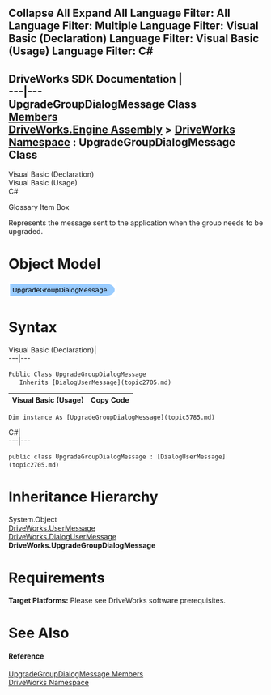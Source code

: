       

 Collapse All Expand All  Language Filter: All  Language Filter: Multiple  Language Filter: Visual Basic (Declaration) Language Filter: Visual Basic (Usage) Language Filter: C#  
---  
DriveWorks SDK Documentation  |   
---|---  
UpgradeGroupDialogMessage Class   
[Members](topic5786.md)   
[DriveWorks.Engine Assembly](topic2156.md) > [DriveWorks Namespace](topic2159.md) : UpgradeGroupDialogMessage Class  
---  
  
Visual Basic (Declaration)    
Visual Basic (Usage)    
C# 

Glossary Item Box

Represents the message sent to the application when the group needs to be upgraded. 

# Object Model

![](dotnetdiagramimages/image296.png)

# Syntax

Visual Basic (Declaration)|   
---|---  
      
    
    Public Class UpgradeGroupDialogMessage 
       Inherits [DialogUserMessage](topic2705.md)  
  
Visual Basic (Usage)| Copy Code  
---|---  
      
    
    Dim instance As [UpgradeGroupDialogMessage](topic5785.md)  
  
C#|   
---|---  
      
    
    public class UpgradeGroupDialogMessage : [DialogUserMessage](topic2705.md)   
  
# Inheritance Hierarchy

System.Object  
[DriveWorks.UserMessage](topic5821.md)  
[DriveWorks.DialogUserMessage](topic2705.md)  
**DriveWorks.UpgradeGroupDialogMessage**  


# Requirements

**Target Platforms:** Please see DriveWorks software prerequisites.

# See Also

#### Reference

[UpgradeGroupDialogMessage Members](topic5786.md)   
[DriveWorks Namespace](topic2159.md)



